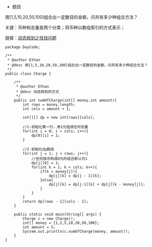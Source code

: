 - 题目

用[1,5,10,20,50,100]组合出一定数目的金额，问共有多少种组合方法？

关键：币种和总量是两个分类；将币种以数组索引的方式表示；

链接：[动态规划之找钱问题](https://www.cnblogs.com/little-YTMM/p/5372680.html)

```
package DayCode;

/**
 * @author Ethan
 * @desc 用[1,5,10,20,50,100]组合出一定数目的金额，问共有多少种组合方法？
 */
public class Charge {
	
	/**
	 * @author Ethan
	 * @desc 动态规划的方式 
	 */
	public int numOfCharge(int[] money,int amount){
		int rows = money.length;
		int cols = amount + 1;
		
		int[][] dp = new int[rows][cols];
		
		//1-初始化第一行，用1元组成任何总量
		for(int i = 0; i < cols; i++){
			dp[0][i] = 1;
		}
		
		//2-初始化dp数组
		for(int j = 1; j < rows; j++){
			//任何钱币构成0元的组合默认为1
			dp[j][0] = 1;
			for(int k = 1; k < cols; k++){
				if(k < money[j]){
					dp[j][k] = dp[j - 1][k];
				}else{
					dp[j][k] = dp[j-1][k] + dp[j][k - money[j]];
				}
			}
		}
		return dp[rows - 1][cols - 1];
	}
	
	public static void main(String[] args) {
		Charge c = new Charge();
		int[] money = {1,2,5,10,20,50,100};
		int amount = 5;
		System.out.println(c.numOfCharge(money, amount));
	}
}
```
